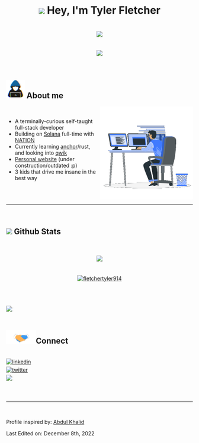 <h1 align="center">
<img src="https://media.giphy.com/media/hvRJCLFzcasrR4ia7z/giphy.gif" width="35">
<b>Hey, I'm Tyler Fletcher</b>

![](https://komarev.com/ghpvc/?username=fletchertyler914&color=blue)

</h1>

<p align="center">
  <a href="https://github.com/DenverCoder1/readme-typing-svg"><img src="https://readme-typing-svg.herokuapp.com?font=Time+New+Roman&color=cyan&size=25&center=true&vCenter=true&width=600&height=100&lines=Tyler+Fletcher;self-taught-full-stack;solana<3;terminally-curious;oss<3"></a>
</p>

<br>

## <picture><img src = "https://github.com/0xAbdulKhalid/0xAbdulKhalid/raw/main/assets/mdImages/about_me.gif" width = 50px></picture> **About me**

<picture> <img align="right" src="https://github.com/0xAbdulKhalid/0xAbdulKhalid/raw/main/assets/mdImages/Right_Side.gif" width = 250px></picture>

<br>

- A terminally-curious self-taught full-stack developer
- Building on [Solana](https://solana.com) full-time with [NATION](https://nation.io)
- Currently learning [anchor](https://www.anchor-lang.com/)/rust, and looking into [qwik](https://qwik.builder.io/)
- [Personal website](https://tylerjfletcher.xyz) (under construction/outdated :p)
- 3 kids that drive me insane in the best way

<br><br>

---

<br>

## <img src="https://media.giphy.com/media/iY8CRBdQXODJSCERIr/giphy.gif" width="35"><b> Github Stats </b>

<br>

<div align="center">

<a href="https://github.com/fletchertyler914/">
  <br>
  <img src="https://github-readme-stats.vercel.app/api?username=fletchertyler914&include_all_commits=true&count_private=true&show_icons=true&line_height=20&title_color=7A7ADB&icon_color=2234AE&text_color=D3D3D3&bg_color=0,000000,130F40" width="565"/>
  <br><br><br>
  <img src="https://github-readme-stats.vercel.app/api/top-langs?username=fletchertyler914&show_icons=true&locale=en&layout=compact&line_height=20&title_color=7A7ADB&icon_color=2234AE&text_color=D3D3D3&bg_color=0,000000,130F40" width="400"  alt="fletchertyler914"/>

</a>
</div>

<br><br><br>
<img src="https://user-images.githubusercontent.com/73097560/115834477-dbab4500-a447-11eb-908a-139a6edaec5c.gif">
<br><br>

## <img src="https://github.com/0xAbdulKhalid/0xAbdulKhalid/raw/main/assets/mdImages/handshake.gif" width ="80"><b>Connect</b>

<br>
<div align='left'>

<a href="https://www.linkedin.com/in/tyler-fletcher/" target="_blank">
<img src="https://img.shields.io/badge/linkedin:  tyler--fletcher-%2300acee.svg?color=405DE6&style=for-the-badge&logo=linkedin&logoColor=white" alt=linkedin style="margin-bottom: 5px;"/>
</a>

<br>

<a href="https://twitter.com/firecrab_" target="_blank">
<img src="https://img.shields.io/badge/twitter:  firecrab__-%2300acee.svg?color=1DA1F2&style=for-the-badge&logo=twitter&logoColor=white" alt=twitter style="margin-bottom: 5px;"/>
</a>
</li>

<br>

<a href="mailto:hello@tylerjfletcher.xyz" target="_blank">
<img src="https://img.shields.io/badge/proton:  tylerjfletcher.xyz-6D4AFF.svg?style=for-the-badge&logo=protonmail&logoColor=white" t=mail style="margin-bottom: 5px;" />
</a>

</div>
 
<br>
<br>

---

<br>

Profile inspired by: [Abdul Khalid](https://github.com/0xabdulkhalid)

Last Edited on: December 8th, 2022
